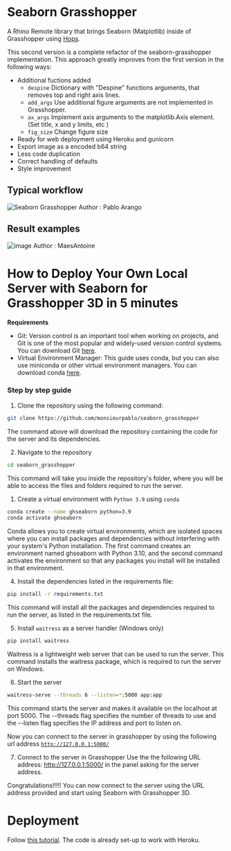 # Seaborn Grasshopper

A Rhino Remote library that brings Seaborn (Matplotlib) inside of Grasshopper using [Hops](https://github.com/mcneel/compute.rhino3d/tree/master/src/ghhops-server-py).

This second version is a complete refactor of the seaborn-grasshopper implementation. This approach greatly improves from the first version in the following ways:

- Additional fuctions added
  - `despine` Dictionary with "Despine" functions arguments, that removes top and right axis lines.
  - `add_args` Use additional figure arguments are not implemented in Grasshopper.
  - `ax_args` Implement axis arguments to the matplotlib.Axis element. (Set title, x and y limits, etc )
  - `fig_size` Change figure size
- Ready for web deployment using Heroku and gunicorn
- Export image as a encoded b64 string
- Less code duplication
- Correct handling of defaults
- Style improvement

## Typical workflow

![Seaborn Grasshopper](https://i.imgur.com/MUZLQhk.gif)
Author : Pablo Arango

## Result examples

![image](https://user-images.githubusercontent.com/39027094/181036912-2712bd6c-5ec7-4969-8260-b261391a7485.png)
Author : MaesAntoine

# How to Deploy Your Own Local Server with Seaborn for Grasshopper 3D in 5 minutes

**Requirements**

- Git: Version control is an important tool when working on projects, and Git is one of the most popular and widely-used version control systems. You can download Git [here](https://git-scm.com/downloads).
- Virtual Environment Manager: This guide uses conda, but you can also use miniconda or other virtual environment managers. You can download conda [here](https://docs.conda.io/en/latest/miniconda.html).

### Step by step guide

1. Clone the repository using the following command:

```bash
git clone https://github.com/monsieurpablo/seaborn_grasshopper
```

The command above will download the repository containing the code for the server and its dependencies.

2. Navigate to the repository

```bash
cd seaborn_grasshopper
```

This command will take you inside the repository's folder, where you will be able to access the files and folders required to run the server.

1. Create a virtual environment with `Python 3.9` using `conda`

```bash
conda create --name ghseaborn python=3.9
conda activate ghseaborn
```

Conda allows you to create virtual environments, which are isolated spaces where you can install packages and dependencies without interfering with your system's Python installation. The first command creates an environment named ghseaborn with Python 3.10, and the second command activates the environment so that any packages you install will be installed in that environment.

4. Install the dependencies listed in the requirements file:

```bash
pip install -r requirements.txt
```

This command will install all the packages and dependencies required to run the server, as listed in the requirements.txt file.

5. Install `waitress` as a server handler (Windows only)

```bash
pip install waitress
```

Waitress is a lightweight web server that can be used to run the server. This command installs the waitress package, which is required to run the server on Windows.

6. Start the server

```bash
waitress-serve --threads 6 --listen=*:5000 app:app
```

This command starts the server and makes it available on the localhost at port 5000. The --threads flag specifies the number of threads to use and the --listen flag specifies the IP address and port to listen on.

Now you can connect to the server in grasshopper by using the following url address [`http://127.0.0.1:5000/`](http://127.0.0.1:5000/)

7. Connect to the server in Grasshopper
   Use the the following URL address: http://127.0.0.1:5000/ in the panel asking for the server address.

Congratulations!!!!! You can now connect to the server using the URL address provided and start using Seaborn with Grasshopper 3D.

# Deployment

Follow [this tutorial](https://www.youtube.com/watch?v=SiCAIRc0pEI). The code is already set-up to work with Heroku.
